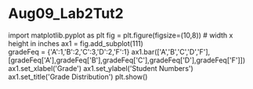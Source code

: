 # Aug09_Lab2Tut2

import matplotlib.pyplot as plt
fig = plt.figure(figsize=(10,8))    # width x height in inches
ax1 = fig.add_subplot(111)     
gradeFeq = {'A':1,'B':2,'C':3,'D':2,'F':1}
ax1.bar(['A','B','C','D','F'],
	[gradeFeq['A'],gradeFeq['B'],gradeFeq['C'],gradeFeq['D'],gradeFeq['F']])
ax1.set_xlabel('Grade')
ax1.set_ylabel('Student Numbers')
ax1.set_title('Grade Distribution')
plt.show()
